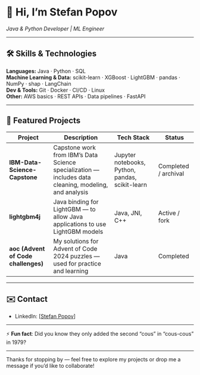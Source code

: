 # 👋 Hi, I’m **Stefan Popov**  
*Java & Python Developer | ML Engineer*

---

## 🛠️ Skills & Technologies

**Languages:** Java · Python · SQL  
**Machine Learning & Data:** scikit-learn · XGBoost · LightGBM · pandas · NumPy · shap  · LangChain  
**Dev & Tools:** Git · Docker · CI/CD · Linux  
**Other:** AWS basics · REST APIs · Data pipelines · FastAPI

---

## 📂 Featured Projects

| Project | Description | Tech Stack | Status |
|--------|-------------|-------------|---------|
| **IBM-Data-Science-Capstone** | Capstone work from IBM’s Data Science specialization — includes data cleaning, modeling, and analysis | Jupyter notebooks, Python, pandas, scikit-learn | Completed / archival |
| **lightgbm4j** | Java binding for LightGBM — to allow Java applications to use LightGBM models | Java, JNI, C++ | Active / fork |
| **aoc (Advent of Code challenges)** | My solutions for Advent of Code 2024 puzzles — used for practice and learning | Java | Completed |

---

## ✉️ Contact

- LinkedIn: [[Stefan Popov](https://www.linkedin.com/in/popovstefan/)]  

---

⚡ **Fun fact**: Did you know they only added the second “cous” in “cous-cous” in 1979?

---

Thanks for stopping by — feel free to explore my projects or drop me a message if you’d like to collaborate!
